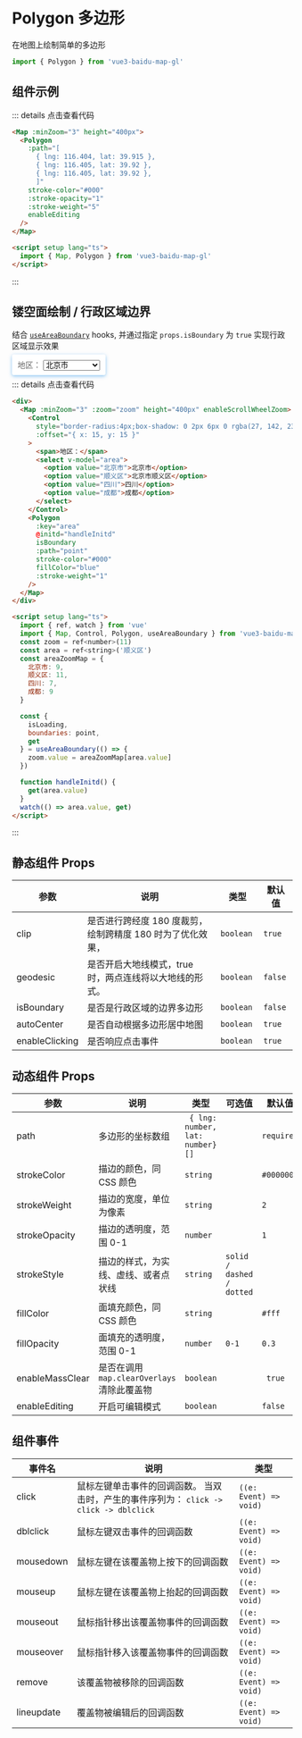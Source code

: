 # Polygon 多边形

在地图上绘制简单的多边形

```ts
import { Polygon } from 'vue3-baidu-map-gl'
```

## 组件示例

<div>
  <Map
    :minZoom="3"
    height="400px"
  >
    <Polygon 
      :path="[
        { lng: 116.387112, lat: 39.920977 },
        { lng: 116.385243, lat: 39.913063 },
        { lng: 116.394226, lat: 39.917988 },
        { lng: 116.401772, lat: 39.921364 },
        { lng: 116.41248, lat: 39.92789 }
      ]"
      stroke-color="#000"
      fillColor="#f90"
      :stroke-opacity="0.4"
      :stroke-weight="1"
    />
  </Map>
</div>

::: details 点击查看代码

<!-- prettier-ignore -->
```html
<Map :minZoom="3" height="400px">
  <Polygon
    :path="[
      { lng: 116.404, lat: 39.915 },
      { lng: 116.405, lat: 39.92 },
      { lng: 116.405, lat: 39.92 },
	  ]"
    stroke-color="#000"
    :stroke-opacity="1"
    :stroke-weight="5"
    enableEditing
  />
</Map>

<script setup lang="ts">
  import { Map, Polygon } from 'vue3-baidu-map-gl'
</script>
```

:::

## 镂空面绘制 / 行政区域边界

结合 [`useAreaBoundary`](../hooks/useAreaBoundary) hooks, 并通过指定 `props.isBoundary` 为 `true` 实现行政区域显示效果

<div>
  <Map
    :minZoom="3"
    :zoom="zoom"
    height="400px"
    enableScrollWheelZoom
  >
    <Control style="border-radius:4px;box-shadow: 0 2px 6px 0 rgba(27, 142, 236, 0.5);color: #666;background:#fff;padding:10px;" :offset="{ x: 15, y: 15 }">
     <span> 地区：</span>
      <select class="mySelect light no-m-b no-m-t" v-model="area">
        <option value="北京市">北京市</option>
        <option value="顺义区">北京市顺义区</option>
        <option value="四川">四川</option>
        <option value="成都">成都</option>
      </select>
    </Control>
    <Polygon 
      :key="area"
      @initd="handleInitd"
      isBoundary
      :path="point" 
      stroke-color="#000"
      fillColor='blue'
      :stroke-weight="1"
    />
  </Map>
</div>

::: details 点击查看代码

<!-- prettier-ignore -->
```html
<div>
  <Map :minZoom="3" :zoom="zoom" height="400px" enableScrollWheelZoom>
    <Control
      style="border-radius:4px;box-shadow: 0 2px 6px 0 rgba(27, 142, 236, 0.5);color: #666;background:#fff;padding:10px;"
      :offset="{ x: 15, y: 15 }"
    >
      <span>地区：</span>
      <select v-model="area">
        <option value="北京市">北京市</option>
        <option value="顺义区">北京市顺义区</option>
        <option value="四川">四川</option>
        <option value="成都">成都</option>
      </select>
    </Control>
    <Polygon
      :key="area"
      @initd="handleInitd"
      isBoundary
      :path="point"
      stroke-color="#000"
      fillColor="blue"
      :stroke-weight="1"
    />
  </Map>
</div>

<script setup lang="ts">
  import { ref, watch } from 'vue'
  import { Map, Control, Polygon, useAreaBoundary } from 'vue3-baidu-map-gl'
  const zoom = ref<number>(11)
  const area = ref<string>('顺义区')
  const areaZoomMap = {
    北京市: 9,
    顺义区: 11,
    四川: 7,
    成都: 9
  }

  const {
    isLoading,
    boundaries: point,
    get
  } = useAreaBoundary(() => {
    zoom.value = areaZoomMap[area.value]
  })

  function handleInitd() {
    get(area.value)
  }
  watch(() => area.value, get)
</script>
```

:::

<script setup lang="ts">
  import { ref, watch } from 'vue'
  import { useAreaBoundary } from '../../../packages/index.ts'
  const zoom = ref<number>(11)
  const area = ref<string>('顺义区')
  const areaZoomMap = {
    北京市: 9,
    顺义区: 11,
    四川: 7,
    成都: 9,
  }

  const { isLoading, boundaries: point, get } = useAreaBoundary(() => {
    zoom.value = areaZoomMap[area.value]
  })  

  function handleInitd(){
    get(area.value)
  }
  watch(() => area.value, get)
</script>

## 静态组件 Props

| 参数           | 说明                                                       | 类型       | 默认值   |
| -------------- | ---------------------------------------------------------- | ---------- | -------- |
| clip           | 是否进行跨经度 180 度裁剪，绘制跨精度 180 时为了优化效果， | `boolean ` | `true `  |
| geodesic       | 是否开启大地线模式，true 时，两点连线将以大地线的形式。    | `boolean ` | `false ` |
| isBoundary     | 是否是行政区域的边界多边形                                 | `boolean ` | `false ` |
| autoCenter     | 是否自动根据多边形居中地图                                 | `boolean ` | `true`   |
| enableClicking | 是否响应点击事件                                           | `boolean ` | `true `  |

## 动态组件 Props

| 参数            | 说明                                        | 类型                             | 可选值                    | 默认值     |
| --------------- | ------------------------------------------- | -------------------------------- | ------------------------- | ---------- |
| path            | 多边形的坐标数组                            | ` { lng: number, lat: number}[]` |                           | `required` |
| strokeColor     | 描边的颜色，同 CSS 颜色                     | `string`                         |                           | `#000000`  |
| strokeWeight    | 描边的宽度，单位为像素                      | `string `                        |                           | `2 `       |
| strokeOpacity   | 描边的透明度，范围 0-1                      | `number `                        |                           | `1 `       |
| strokeStyle     | 描边的样式，为实线、虚线、或者点状线        | `string `                        | `solid / dashed / dotted` |            |
| fillColor       | 面填充颜色，同 CSS 颜色                     | `string `                        |                           | `#fff`     |
| fillOpacity     | 面填充的透明度，范围 0-1                    | `number `                        | `0-1`                     | `0.3 `     |
| enableMassClear | 是否在调用 `map.clearOverlays` 清除此覆盖物 | `boolean`                        |                           | ` true`    |
| enableEditing   | 开启可编辑模式                              | `boolean `                       |                           | `false `   |

## 组件事件

| 事件名     | 说明                                                                                    | 类型                   |
| ---------- | --------------------------------------------------------------------------------------- | ---------------------- |
| click      | 鼠标左键单击事件的回调函数。 当双击时，产生的事件序列为： `click -> click -> dblclick ` | `((e: Event) => void)` |
| dblclick   | 鼠标左键双击事件的回调函数                                                              | `((e: Event) => void)` |
| mousedown  | 鼠标左键在该覆盖物上按下的回调函数                                                      | `((e: Event) => void)` |
| mouseup    | 鼠标左键在该覆盖物上抬起的回调函数                                                      | `((e: Event) => void)` |
| mouseout   | 鼠标指针移出该覆盖物事件的回调函数                                                      | `((e: Event) => void)` |
| mouseover  | 鼠标指针移入该覆盖物事件的回调函数                                                      | `((e: Event) => void)` |
| remove     | 该覆盖物被移除的回调函数                                                                | `((e: Event) => void)` |
| lineupdate | 覆盖物被编辑后的回调函数                                                                | `((e: Event) => void)` |
